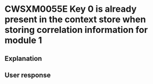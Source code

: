 # CWSXM0055E Key 0 is already present in the context store when storing correlation information for module 1

## Explanation

## User response